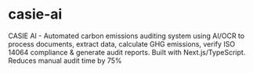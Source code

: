 # casie-ai
CASIE AI - Automated carbon emissions auditing system using AI/OCR to process documents, extract data, calculate GHG emissions, verify ISO 14064 compliance &amp; generate audit reports. Built with Next.js/TypeScript. Reduces manual audit time by 75%
